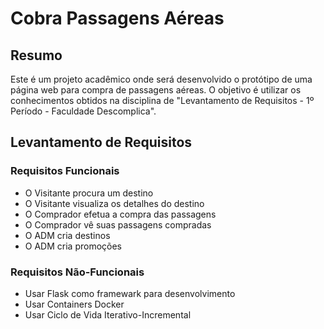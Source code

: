 # Cobra Passagens Aéreas

## Resumo
Este é um projeto acadêmico onde será desenvolvido o protótipo de uma página web para compra de passagens aéreas.
O objetivo é utilizar os conhecimentos obtidos na disciplina de "Levantamento de Requisitos - 1º Período - Faculdade Descomplica".

## Levantamento de Requisitos

### Requisitos Funcionais
- O Visitante procura um destino
- O Visitante visualiza os detalhes do destino
- O Comprador efetua a compra das passagens
- O Comprador vê suas passagens compradas
- O ADM cria destinos
- O ADM cria promoções

### Requisitos Não-Funcionais
- Usar Flask como framewark para desenvolvimento
- Usar Containers Docker
- Usar Ciclo de Vida Iterativo-Incremental
